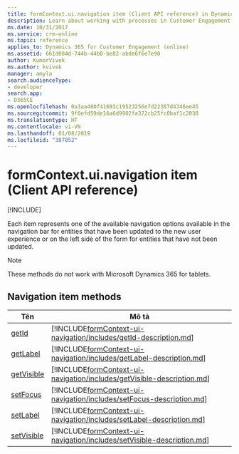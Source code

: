 ```yaml
---
title: formContext.ui.navigation item (Client API reference) in Dynamics 365 for Customer Engagement apps | MicrosoftDocs
description: Learn about working with processes in Customer Engagement using client API.
ms.date: 10/31/2017
ms.service: crm-online
ms.topic: reference
applies_to: Dynamics 365 for Customer Engagement (online)
ms.assetid: 661d084d-744b-44b0-be82-abde6f6e7e90
author: KumarVivek
ms.author: kvivek
manager: amyla
search.audienceType:
- developer
search.app:
- D365CE
ms.openlocfilehash: 0a3aa480f41693c19523256e7d22387d4346ee45
ms.sourcegitcommit: 9f0efd59de16a6d9902fa372cb25fc0baf1c2838
ms.translationtype: HT
ms.contentlocale: vi-VN
ms.lasthandoff: 01/08/2019
ms.locfileid: "387852"
---
```

# <a name="formcontextuinavigation-item-client-api-reference"></a>formContext.ui.navigation item (Client API reference)

[!INCLUDE[](../../../includes/cc_applies_to_update_9_0_0.md)]

Each item represents one of the available navigation options available in the navigation bar for entities that have been updated to the new user experience or on the left side of the form for entities that have not been updated.

> [!NOTE]
> These methods do not work with Microsoft Dynamics 365 for tablets.

## <a name="navigation-item-methods"></a>Navigation item methods

|                         Tên                          |                                                              Mô tả                                                               |
|-------------------------------------------------------|----------------------------------------------------------------------------------------------------------------------------------------|
|      [getId](formContext-ui-navigation/getId.md)      |      [!INCLUDE[formContext-ui-navigation/includes/getId-description.md](formContext-ui-navigation/includes/getId-description.md)]      |
|   [getLabel](formContext-ui-navigation/getLabel.md)   |   [!INCLUDE[formContext-ui-navigation/includes/getLabel-description.md](formContext-ui-navigation/includes/getLabel-description.md)]   |
| [getVisible](formContext-ui-navigation/getVisible.md) | [!INCLUDE[formContext-ui-navigation/includes/getVisible-description.md](formContext-ui-navigation/includes/getVisible-description.md)] |
|   [setFocus](formContext-ui-navigation/setFocus.md)   |   [!INCLUDE[formContext-ui-navigation/includes/setFocus-description.md](formContext-ui-navigation/includes/setFocus-description.md)]   |
|   [setLabel](formContext-ui-navigation/setLabel.md)   |   [!INCLUDE[formContext-ui-navigation/includes/setLabel-description.md](formContext-ui-navigation/includes/setLabel-description.md)]   |
| [setVisible](formContext-ui-navigation/setVisible.md) | [!INCLUDE[formContext-ui-navigation/includes/setVisible-description.md](formContext-ui-navigation/includes/setVisible-description.md)] |

